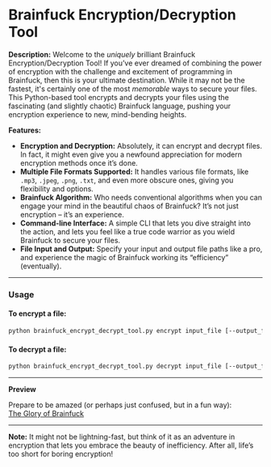 # Brainfuck Encryption/Decryption Tool

**Description:**
Welcome to the *uniquely* brilliant Brainfuck Encryption/Decryption Tool! If you’ve ever dreamed of combining the power of encryption with the challenge and excitement of programming in Brainfuck, then this is your ultimate destination. While it may not be the fastest, it's certainly one of the most *memorable* ways to secure your files. This Python-based tool encrypts and decrypts your files using the fascinating (and slightly chaotic) Brainfuck language, pushing your encryption experience to new, mind-bending heights. 

**Features:**

- **Encryption and Decryption:** Absolutely, it can encrypt and decrypt files. In fact, it might even give you a newfound appreciation for modern encryption methods once it’s done.
- **Multiple File Formats Supported:** It handles various file formats, like `.mp3`, `.jpeg`, `.png`, `.txt`, and even more obscure ones, giving you flexibility and options. 
- **Brainfuck Algorithm:** Who needs conventional algorithms when you can engage your mind in the beautiful chaos of Brainfuck? It’s not just encryption – it’s an experience.
- **Command-line Interface:** A simple CLI that lets you dive straight into the action, and lets you feel like a true code warrior as you wield Brainfuck to secure your files.
- **File Input and Output:** Specify your input and output file paths like a pro, and experience the magic of Brainfuck working its “efficiency” (eventually).

---

### Usage

#### To encrypt a file:
```bash
python brainfuck_encrypt_decrypt_tool.py encrypt input_file [--output_file OUTPUT_FILE]
```

#### To decrypt a file:
```bash
python brainfuck_encrypt_decrypt_tool.py decrypt input_file [--output_file OUTPUT_FILE]
```

---

**Preview**

Prepare to be amazed (or perhaps just confused, but in a fun way):  
[The Glory of Brainfuck](https://github.com/4-krishna/File-encryption-decryption-tool/assets/168671541/6a208c39-d56c-4ef8-aa74-29ebf5bf864a)

---

**Note:** It might not be lightning-fast, but think of it as an adventure in encryption that lets you embrace the beauty of inefficiency. After all, life’s too short for boring encryption!
